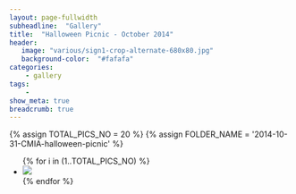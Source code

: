 ```yaml
---
layout: page-fullwidth
subheadline:  "Gallery"
title:  "Halloween Picnic - October 2014"
header:
   image: "various/sign1-crop-alternate-680x80.jpg"
   background-color:  "#fafafa"
categories:
    - gallery
tags:
    - 
show_meta: true
breadcrumb: true
---
```


{% assign TOTAL_PICS_NO = 20 %}
{% assign FOLDER_NAME = '2014-10-31-CMIA-halloween-picnic' %}
<ul class="clearing-thumbs small-block-grid-3" data-clearing>
{% for i in (1..TOTAL_PICS_NO) %}
  <li><a href="{{ site.url }}/images/{{ FOLDER_NAME }}/{{ i }}.jpg"><img  data-caption="" class="th" src="{{ site.url }}/images/{{ FOLDER_NAME }}/{{ i }}_thumb.jpg"></a></li>
{% endfor %}
</ul>